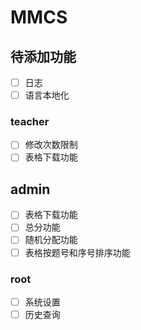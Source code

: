 # MMCS

## 待添加功能

-   [ ] 日志
-   [ ] 语言本地化

### teacher

-   [ ] 修改次数限制
-   [ ] 表格下载功能

## admin

-   [ ] 表格下载功能
-   [ ] 总分功能
-   [ ] 随机分配功能
-   [ ] 表格按题号和序号排序功能

### root

-   [ ] 系统设置
-   [ ] 历史查询
